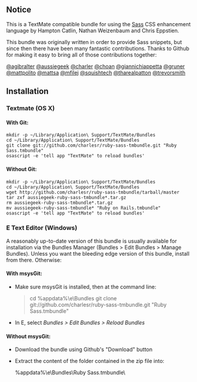 ## Notice

This is a TextMate compatible bundle for using the [Sass](http://sass-lang.com/) CSS enhancement language by Hampton Catlin, Nathan Weizenbaum and Chris Eppstien.

This bundle was originally written in order to provide Sass snippets, but since then there have been many fantastic contributions. Thanks to Github for making it easy to bring all of those contributions together:

[@agibralter](http://github.com/agibralter)
[@aussiegeek](http://github.com/aussiegeek)
[@charler](http://github.com/charlesr)
[@choan](http://github.com/choan)
[@giannichiappetta](http://github.com/giannichiappetta)
[@gruner](http://github.com/gruner)
[@mattpolito](http://github.com/mattpolito)
[@mattsa](http://github.com/mattsa)
[@mfilej](http://github.com/mfilej)
[@squishtech](http://github.com/squishtech)
[@tharealpatton](http://github.com/tharealpatton)
[@trevorsmith](http://github.com/trevorsmith)

## Installation

### Textmate (OS X)

#### With Git:
    
    mkdir -p ~/Library/Application\ Support/TextMate/Bundles
    cd ~/Library/Application\ Support/TextMate/Bundles
    git clone git://github.com/charlesr/ruby-sass-tmbundle.git "Ruby Sass.tmbundle"
    osascript -e 'tell app "TextMate" to reload bundles'

#### Without Git:
    
    mkdir -p ~/Library/Application\ Support/TextMate/Bundles
    cd ~/Library/Application\ Support/TextMate/Bundles
    wget http://github.com/charlesr/ruby-sass-tmbundle/tarball/master
    tar zxf aussiegeek-ruby-sass-tmbundle*.tar.gz
    rm aussiegeek-ruby-sass-tmbundle*.tar.gz
    mv aussiegeek-ruby-sass-tmbundle* "Ruby on Rails.tmbundle"
    osascript -e 'tell app "TextMate" to reload bundles'

### E Text Editor (Windows)

A reasonably up-to-date version of this bundle is usually available for installation via the Bundles Manager (Bundles > Edit Bundles > Manage Bundles). Unless you want the bleeding edge version of this bundle, install from there. Otherwise:
    
#### With msysGit:
  
* Make sure msysGit is installed, then at the command line:
    
    > cd %appdata%\e\Bundles
    > git clone git://github.com/charlesr/ruby-sass-tmbundle.git "Ruby Sass.tmbundle"

* In E, select *Bundles > Edit Bundles > Reload Bundles*
    
#### Without msysGit:
    
* Download the bundle using Github's "Download" button
* Extract the content of the folder contained in the zip file into:

    %appdata%\e\Bundles\Ruby Sass.tmbundle\
